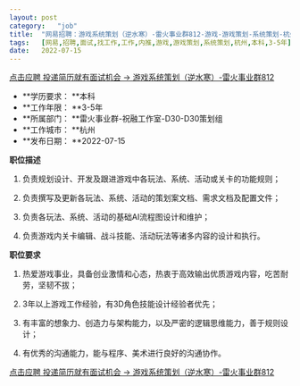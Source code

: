 ```yaml
---
layout:	post
category:	"job"
title:	"网易招聘：游戏系统策划（逆水寒）-雷火事业群812-游戏-游戏策划-系统策划-杭州本科3-5年"
tags:	[网易,招聘,面试,找工作,工作,内推,游戏,游戏策划,系统策划,杭州,本科,3-5年]
date:	2022-07-15
---
```


[点击应聘 投递简历就有面试机会 ->  游戏系统策划（逆水寒）-雷火事业群812](http://mobile.bole.netease.com/bole/boleDetail?id=38600&employeeId=346f03c3cda5f04c&key=all)



- **学历要求： **本科
- **工作年限： **3-5年
- **所属部门： **雷火事业群-祝融工作室-D30-D30策划组
- **工作城市： **杭州
- **发布日期： **2022-07-15



**职位描述**

1. 负责规划设计、开发及跟进游戏中各玩法、系统、活动或关卡的功能规则；

2. 负责撰写及更新各玩法、系统、活动的策划案文档、需求文档及配置文件；

3. 负责各玩法、系统、活动的基础AI流程图设计和维护；

4. 负责游戏内关卡编辑、战斗技能、活动玩法等诸多内容的设计和执行。



**职位要求**

1. 热爱游戏事业，具备创业激情和心态，热衷于高效输出优质游戏内容，吃苦耐劳，坚韧不拔；

2. 3年以上游戏工作经验，有3D角色技能设计经验者优先；

3. 有丰富的想象力、创造力与架构能力，以及严密的逻辑思维能力，善于规则设计；

4. 有优秀的沟通能力，能与程序、美术进行良好的沟通协作。



[点击应聘 投递简历就有面试机会 ->  游戏系统策划（逆水寒）-雷火事业群812](http://mobile.bole.netease.com/bole/boleDetail?id=38600&employeeId=346f03c3cda5f04c&key=all)